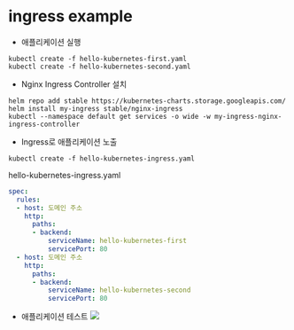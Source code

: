 # ingress example

- 애플리케이션 실행
```
kubectl create -f hello-kubernetes-first.yaml
kubectl create -f hello-kubernetes-second.yaml
```

- Nginx Ingress Controller 설치
```
helm repo add stable https://kubernetes-charts.storage.googleapis.com/
helm install my-ingress stable/nginx-ingress
kubectl --namespace default get services -o wide -w my-ingress-nginx-ingress-controller
```

- Ingress로 애플리케이션 노출
```
kubectl create -f hello-kubernetes-ingress.yaml
```

hello-kubernetes-ingress.yaml
```yaml
spec:
  rules:
  - host: 도메인 주소
    http:
      paths:
      - backend:
          serviceName: hello-kubernetes-first
          servicePort: 80
  - host: 도메인 주소
    http:
      paths:
      - backend:
          serviceName: hello-kubernetes-second
          servicePort: 80

```



- 애플리케이션 테스트
![](/images/localhost.png)

